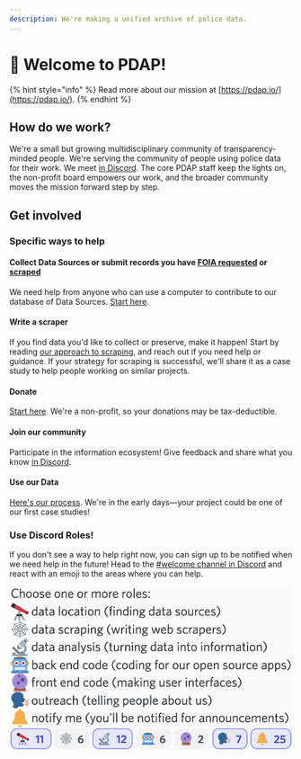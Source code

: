 ```yaml
---
description: We're making a unified archive of police data.
---
```


# 👋 Welcome to PDAP!

{% hint style="info" %}
Read more about our mission at [https://pdap.io/](https://pdap.io/).
{% endhint %}

## How do we work?

We're a small but growing multidisciplinary community of transparency-minded people. We're serving the community of people using police data for their work. We meet [in Discord](https://discord.gg/wMqex8nKZJ). The core PDAP staff keep the lights on, the non-profit board empowers our work, and the broader community moves the mission forward step by step.

## Get involved

### Specific ways to help

#### Collect Data Sources or submit records you have [FOIA requested](activities/data-sources/foia.md) or [scraped](activities/data-scraping/our-approach-to-scraping.md)

We need help from anyone who can use a computer to contribute to our database of Data Sources. [Start here](activities/share-data/contribute-data-sources.md).

#### Write a scraper

If you find data you'd like to collect or preserve, make it happen! Start by reading [our approach to scraping](activities/data-scraping/our-approach-to-scraping.md), and reach out if you need help or guidance. If your strategy for scraping is successful, we'll share it as a case study to help people working on similar projects.

#### Donate

[Start here](https://pdap.io/contribute.html). We're a non-profit, so your donations may be tax-deductible.

#### Join our community

Participate in the information ecosystem! Give feedback and share what you know [in Discord](https://discord.gg/wMqex8nKZJ).

#### Use our Data

[Here's our process](activities/our-process.md). We're in the early days—your project could be one of our first case studies!

### Use Discord Roles!

If you don't see a way to help right now, you can sign up to be notified when we need help in the future! Head to the [#welcome channel in Discord](https://discord.com/channels/828274060034965575/828286370023735296/890016942323277914) and react with an emoji to the areas where you can help.&#x20;

![](<.gitbook/assets/Screen Shot 2022-11-30 at 11.05.33 AM.png>)
